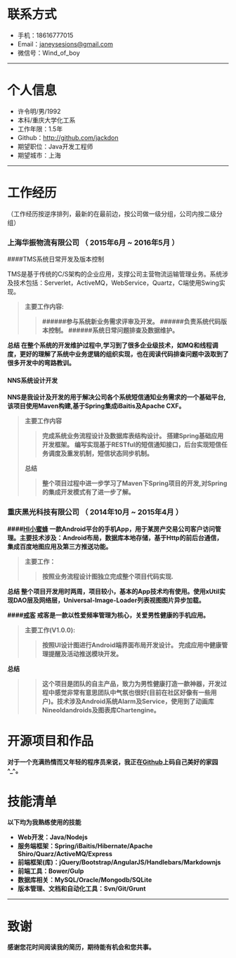 # 联系方式

- 手机：18616777015
- Email：janeysesions@gmail.com
- 微信号：Wind_of_boy

---

# 个人信息

 - 许令明/男/1992
 - 本科/重庆大学化工系
 - 工作年限：1.5年
 - Github：http://github.com/jackdon
 - 期望职位：Java开发工程师
 - 期望城市：上海

---

# 工作经历
（工作经历按逆序排列，最新的在最前边，按公司做一级分组，公司内按二级分组）

### 上海华振物流有限公司 （ 2015年6月 ~ 2016年5月 ）

####TMS系统日常开发及版本控制

TMS是基于传统的C/S架构的企业应用，支撑公司主营物流运输管理业务。系统涉及技术包括：Serverlet，ActiveMQ，WebService，Quartz，C端使用Swing实现。
><B>主要工作内容:
>>######参与系统新业务需求评审及开发。
>>######负责系统代码版本控制。
>>######系统日常问题排查及数据维护。
>
<B>总结</B>
		在整个系统的开发维护过程中,学习到了很多企业级技术，如MQ和线程调度，更好的理解了系统中业务逻辑的组织实现，也在阅读代码排查问题中汲取到了很多开发中的弯路教训。

#### NNS系统设计开发

NNS是我设计及开发的用于解决公司各个系统短信通知业务需求的一个基础平台,该项目使用Maven构建,基于Spring集成iBaitis及Apache CXF。
><B>主要工作内容
>
>>完成系统业务流程设计及数据库表结构设计。
>>搭建Spring基础应用开发框架。
>>编写实现基于RESTful的短信通知接口，后台实现短信任务调度及重发机制，短信状态同步机制。
>
><B>总结<B>
>>整个项目过程中进一步学习了Maven下Spring项目的开发,对Spring的集成开发模式有了进一步了解。

### 重庆黑光科技有限公司 （ 2014年10月 ~ 2015年4月 ）
####[HI小蜜蜂](http://zhushou.360.cn/detail/index/soft_id/2611786?recrefer=SE_D_%E5%B0%8F%E8%9C%9C%E8%9C%82#prev)
一款Android平台的手机App，用于某房产交易公司客户访问管理。主要技术涉及：Android布局，数据库本地存储，基于Http的前后台通信，集成百度地图应用及第三方推送功能。
><B>主要工作：
>>按照业务流程设计图独立完成整个项目代码实现.
>
<B>总结</B>
整个项目开发用时两周，项目较小，基本的App技术均有使用。使用xUtil实现DAO层及网络层，Universal-Image-Loader列表视图图片异步加载。

####[戒客](http://sae.bkltech.com.cn/)
戒客是一款以性爱频率管理为核心，关爱男性健康的手机应用。
><B>主要工作(V1.0.0):
>>按照UI设计图进行Android端界面布局开发设计。
>>完成应用中健康管理提醒及活动推送模块开发。
>
<B>总结<B>
>
>>这个项目是团队的自主产品，致力为男性健康打造一款神器，开发过程中感觉非常有意思团队中气氛也很好(目前在社区好像有一些用户)。技术涉及Android系统Alarm及Service，使用到了动画库Nineoldandroids及图表库Chartengine。
 

# 开源项目和作品
对于一个充满热情而又年轻的程序员来说，我正在[Github](http://github.com/jackdon)上码自己美好的家园^_^。

# 技能清单

以下均为我熟练使用的技能

- Web开发：Java/Nodejs
- 服务端框架：Spring/iBaitis/Hibernate/Apache Shiro/Quarz/ActiveMQ/Express
- 前端框架(库)：jQuery/Bootstrap/AngularJS/Handlebars/Markdownjs
- 前端工具：Bower/Gulp
- 数据库相关：MySQL/Oracle/Mongodb/SQLite
- 版本管理、文档和自动化工具：Svn/Git/Grunt


---

# 致谢
感谢您花时间阅读我的简历，期待能有机会和您共事。

